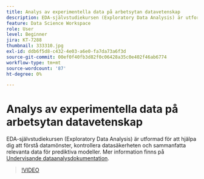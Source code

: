 ```yaml
---
title: Analys av experimentella data på arbetsytan datavetenskap
description: EDA-självstudiekursen (Exploratory Data Analysis) är utformad för att hjälpa dig att upptäcka mönster i data, kontrollera datasäktheten och sammanfatta relevanta data för prediktiva modeller.
feature: Data Science Workspace
role: User
level: Beginner
jira: KT-7288
thumbnail: 333310.jpg
exl-id: ddb6f5d8-c432-4e03-a6e0-fa7da73a6f3d
source-git-commit: 00ef0f40fb3d82f0c06428a35c0e402f46ab6774
workflow-type: tm+mt
source-wordcount: '87'
ht-degree: 0%

---
```


# Analys av experimentella data på arbetsytan datavetenskap

EDA-självstudiekursen (Exploratory Data Analysis) är utformad för att hjälpa dig att förstå datamönster, kontrollera datasäkerheten och sammanfatta relevanta data för prediktiva modeller. Mer information finns på [Undervisande dataanalysdokumentation](https://experienceleague.adobe.com/docs/experience-platform/data-science-workspace/jupyterlab/eda-notebook.html?lang=en).

>[!VIDEO](https://video.tv.adobe.com/v/333310)

